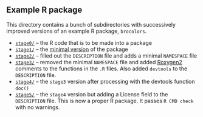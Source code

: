 
## Example R package

This directory contains a bunch of subdirectories with successively
improved versions of an example R package, `brocolors`.

- [`stage0/`](https://github.com/kbroman/pkg_primer/tree/gh-pages/example/stage0/LICENSE)
  &ndash; the R code that is to be made into a package
- [`stage1/`](https://github.com/kbroman/pkg_primer/tree/gh-pages/example/stage0/LICENSE)
  &ndash; the [minimal version](http://kbroman.org/pkg_primer/pages/minimal.html)
  of the package
- [`stage2/`](https://github.com/kbroman/pkg_primer/tree/gh-pages/example/stage1/LICENSE)
  &ndash; filled out the `DESCRIPTION` file and adds a minimal
  `NAMESPACE` file
- [`stage3/`](https://github.com/kbroman/pkg_primer/tree/gh-pages/example/stage2/LICENSE)
  &ndash; removed the minimal `NAMESPACE` file and added [Roxygen2](http://kbroman.org/pkg_primer/roxygen.html)
  comments to the functions in the `.R` files. Also added `devtools` to the
  `DESCRIPTION` file.
- [`stage4/`](https://github.com/kbroman/pkg_primer/tree/gh-pages/example/stage3/LICENSE)
  &ndash; the `stage3` version after processing with the devtools
  function `doc()`
- [`stage5/`](https://github.com/kbroman/pkg_primer/tree/gh-pages/example/stage4/LICENSE)
  &ndash; the `stage4` version but adding a License field to the
  `DESCRIPTION` file. This is now a proper R package. It passes
  `R CMD check` with no warnings.
